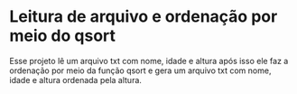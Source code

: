 # Leitura de arquivo e ordenação por meio do qsort

Esse projeto lê um arquivo txt com nome, idade e altura após isso ele faz a ordenação por meio da função qsort e gera um arquivo txt com nome, idade e altura ordenada pela altura.
